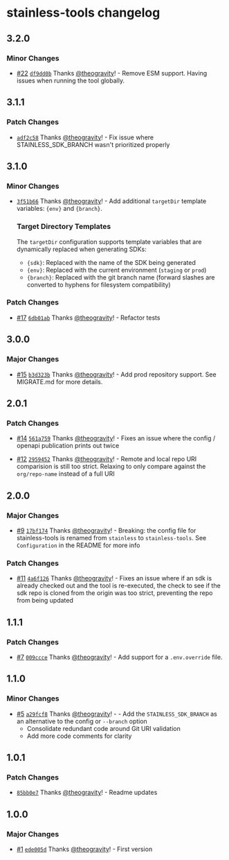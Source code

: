 # stainless-tools changelog

## 3.2.0

### Minor Changes

- [#22](https://github.com/theogravity/stainless-tools/pull/22) [`df9dd0b`](https://github.com/theogravity/stainless-tools/commit/df9dd0b06afcce109912f7ac6cc8954f3635fa23) Thanks [@theogravity](https://github.com/theogravity)! - Remove ESM support. Having issues when running the tool globally.

## 3.1.1

### Patch Changes

- [`adf2c58`](https://github.com/theogravity/stainless-tools/commit/adf2c58ec2d737feafb2e44fe645c47cbc0218c1) Thanks [@theogravity](https://github.com/theogravity)! - Fix issue where STAINLESS_SDK_BRANCH wasn't prioritized properly

## 3.1.0

### Minor Changes

- [`3f51b66`](https://github.com/theogravity/stainless-tools/commit/3f51b66688aa8c8d7aa8ef53e062b5e84cd37d40) Thanks [@theogravity](https://github.com/theogravity)! - Add additional `targetDir` template variables: `{env}` and `{branch}`.

  ### Target Directory Templates

  The `targetDir` configuration supports template variables that are dynamically replaced when generating SDKs:

  - `{sdk}`: Replaced with the name of the SDK being generated
  - `{env}`: Replaced with the current environment (`staging` or `prod`)
  - `{branch}`: Replaced with the git branch name (forward slashes are converted to hyphens for filesystem compatibility)

### Patch Changes

- [#17](https://github.com/theogravity/stainless-tools/pull/17) [`6db01ab`](https://github.com/theogravity/stainless-tools/commit/6db01ab3d14e3e0dc69f4d80c9c4b77409278e0c) Thanks [@theogravity](https://github.com/theogravity)! - Refactor tests

## 3.0.0

### Major Changes

- [#15](https://github.com/theogravity/stainless-tools/pull/15) [`b3d323b`](https://github.com/theogravity/stainless-tools/commit/b3d323b778973cee087783e1bb120495c261e601) Thanks [@theogravity](https://github.com/theogravity)! - Add prod repository support. See MIGRATE.md for more details.

## 2.0.1

### Patch Changes

- [#14](https://github.com/theogravity/stainless-tools/pull/14) [`561a759`](https://github.com/theogravity/stainless-tools/commit/561a759ceb286d926093bc06a6a5d6b54047cf5f) Thanks [@theogravity](https://github.com/theogravity)! - Fixes an issue where the config / openapi publication prints out twice

- [#12](https://github.com/theogravity/stainless-tools/pull/12) [`2959452`](https://github.com/theogravity/stainless-tools/commit/29594528520d00814f536104f4efe0dc194a9c1f) Thanks [@theogravity](https://github.com/theogravity)! - Remote and local repo URI comparision is still too strict. Relaxing to only compare against the `org/repo-name` instead of a full URI

## 2.0.0

### Major Changes

- [#9](https://github.com/theogravity/stainless-tools/pull/9) [`17bf174`](https://github.com/theogravity/stainless-tools/commit/17bf174123ce79765a6315656065fce693edaa1e) Thanks [@theogravity](https://github.com/theogravity)! - Breaking: the config file for stainless-tools is renamed from `stainless` to `stainless-tools`. See `Configuration` in the README for more info

### Patch Changes

- [#11](https://github.com/theogravity/stainless-tools/pull/11) [`4a6f126`](https://github.com/theogravity/stainless-tools/commit/4a6f1265a0f4a6384c25151b6d3efcfe300c7cd8) Thanks [@theogravity](https://github.com/theogravity)! - Fixes an issue where if an sdk is already checked out and the tool is re-executed, the check to see if the sdk repo is cloned from the origin was too strict, preventing the repo from being updated

## 1.1.1

### Patch Changes

- [#7](https://github.com/theogravity/stainless-tools/pull/7) [`009ccce`](https://github.com/theogravity/stainless-tools/commit/009ccceb996ee3301d34a2faeab50cef03e55548) Thanks [@theogravity](https://github.com/theogravity)! - Add support for a `.env.override` file.

## 1.1.0

### Minor Changes

- [#5](https://github.com/theogravity/stainless-tools/pull/5) [`a29fcf8`](https://github.com/theogravity/stainless-tools/commit/a29fcf8ee30a24d10ba87a5dbcf23c00e32787ef) Thanks [@theogravity](https://github.com/theogravity)! - - Add the `STAINLESS_SDK_BRANCH` as an alternative to the config or `--branch` option
  - Consolidate redundant code around Git URI validation
  - Add more code comments for clarity

## 1.0.1

### Patch Changes

- [`85bb0e7`](https://github.com/theogravity/stainless-tools/commit/85bb0e796e6d844ab0d34b79e289f849721cb9bf) Thanks [@theogravity](https://github.com/theogravity)! - Readme updates

## 1.0.0

### Major Changes

- [#1](https://github.com/theogravity/stainless-tools/pull/1) [`ede005d`](https://github.com/theogravity/stainless-tools/commit/ede005d73869d312d75caf8e035726c27bf1115e) Thanks [@theogravity](https://github.com/theogravity)! - First version
